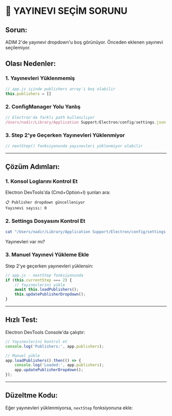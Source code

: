 # 🐛 YAYINEVI SEÇİM SORUNU

## Sorun:
ADIM 2'de yayınevi dropdown'u boş görünüyor. Önceden eklenen yayınevi seçilemiyor.

## Olası Nedenler:

### 1. Yayınevleri Yüklenmemiş
```javascript
// app.js içinde publishers array'i boş olabilir
this.publishers = []
```

### 2. ConfigManager Yolu Yanlış
```javascript
// Electron'da farklı path kullanılıyor
/Users/nadir/Library/Application Support/Electron/config/settings.json
```

### 3. Step 2'ye Geçerken Yayınevleri Yüklenmiyor
```javascript
// nextStep() fonksiyonunda yayınevleri yüklenmiyor olabilir
```

---

## Çözüm Adımları:

### 1. Konsol Loglarını Kontrol Et
Electron DevTools'da (Cmd+Option+I) şunları ara:
```
📋 Publisher dropdown güncelleniyor
Yayınevi sayısı: 0
```

### 2. Settings Dosyasını Kontrol Et
```bash
cat "/Users/nadir/Library/Application Support/Electron/config/settings.json"
```

Yayınevleri var mı?

### 3. Manuel Yayınevi Yükleme Ekle
Step 2'ye geçerken yayınevleri yüklensin:

```javascript
// app.js - nextStep fonksiyonunda
if (this.currentStep === 2) {
    // Yayınevlerini yükle
    await this.loadPublishers();
    this.updatePublisherDropdown();
}
```

---

## Hızlı Test:

Electron DevTools Console'da çalıştır:
```javascript
// Yayınevlerini kontrol et
console.log('Publishers:', app.publishers);

// Manuel yükle
app.loadPublishers().then(() => {
    console.log('Loaded:', app.publishers);
    app.updatePublisherDropdown();
});
```

---

## Düzeltme Kodu:

Eğer yayınevleri yüklenmiyorsa, `nextStep` fonksiyonuna ekle:
